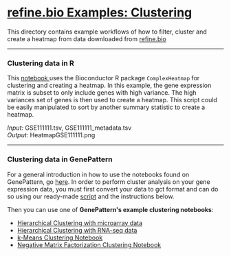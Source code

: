 # <u>refine.bio Examples: Clustering </u>
This directory contains example workflows of how to filter, cluster and create
a heatmap from data downloaded from <a href="refine.bio.org"> refine.bio </a>

***
### Clustering data in R
This <a href="https://github.com/AlexsLemonade/refinebio-examples/blob/master/clustering/clustering_example.Rmd">
notebook </a> uses the Bioconductor R package `ComplexHeatmap` for clustering and
creating a heatmap.
In this example, the gene expression matrix is subset to only include genes with high variance.
The high variances set of genes is then used to create a heatmap.
This script could be easily manipulated to sort by another summary statistic to
create a heatmap.  

*Input:* GSE111111.tsv, GSE111111_metadata.tsv    
*Output:* HeatmapGSE111111.png  

***
### Clustering data in GenePattern

For a general introduction in how to use the notebooks found on GenePattern,
go <a href="http://genepattern-notebook.org/public-notebooks/">here</a>.
In order to perform cluster analysis on your gene expression data, you must
first convert your data to gct format and can do so using our ready-made <a href="https://github.com/AlexsLemonade/refinebio-examples/blob/master/scripts/create_gct_file.R">
script</a> and the instructions below.

Then you can use one of <b>GenePattern's example clustering notebooks</b>:

  * [Hierarchical Clustering with microarray data](https://notebook.genepattern.org/services/sharing/notebooks/23/preview/)
  * [Hierarchical Clustering with RNA-seq data](https://notebook.genepattern.org/services/sharing/notebooks/24/preview/)
  * [k-Means Clustering Notebook](https://notebook.genepattern.org/services/sharing/notebooks/25/preview/)
  * [Negative Matrix Factorization Clustering Notebook](https://notebook.genepattern.org/services/sharing/notebooks/26/preview/)   

